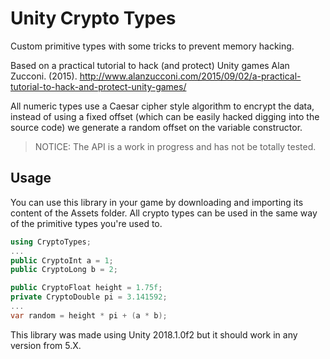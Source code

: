 # Unity Crypto Types
Custom primitive types with some tricks to prevent memory hacking.

Based on a practical tutorial to hack (and protect) Unity games Alan Zucconi. (2015).
http://www.alanzucconi.com/2015/09/02/a-practical-tutorial-to-hack-and-protect-unity-games/

All numeric types use a Caesar cipher style algorithm to encrypt the data, instead of using a fixed offset (which can be easily hacked digging into the source code) we generate a random offset on the variable constructor.

> NOTICE: The API is a work in progress and has not be totally tested.

## Usage

You can use this library in your game by downloading and importing its content of the Assets folder. All crypto types can be used in the same way of the primitive types you're used to.

```C#
using CryptoTypes;
...
public CryptoInt a = 1;
public CryptoLong b = 2;

public CryptoFloat height = 1.75f;
private CryptoDouble pi = 3.141592;
...
var random = height * pi + (a * b);
```

This library was made using Unity 2018.1.0f2 but it should work in any version from 5.X.
